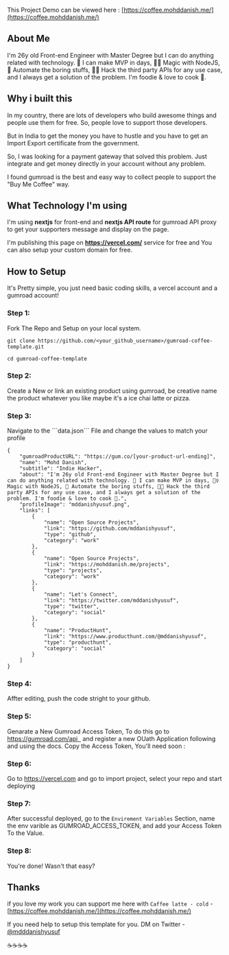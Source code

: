 This Project Demo can be viewed here : [https://coffee.mohddanish.me/](https://coffee.mohddanish.me/)

## About Me

I'm 26y old Front-end Engineer with Master Degree but I can do anything related with technology. 🚀 I can make MVP in days, 🧙‍♀️ Magic with NodeJS, 🤖 Automate the boring stuffs, 👨‍💻 Hack the third party APIs for any use case, and I always get a solution of the problem. I'm foodie & love to cook 🍳.

## Why i built this

In my country, there are lots of developers who build awesome things and people use them for free. So, people love to support those developers.

But in India to get the money you have to hustle and you have to get an Import Export certificate from the government.

So, I was looking for a payment gateway that solved this problem. Just integrate and get money directly in your account without any problem.

I found gumroad is the best and easy way to collect people to support the "Buy Me Coffee" way.

## What Technology I'm using

I'm using **nextjs** for front-end and **nextjs API route** for gumroad API proxy to get your supporters message and display on the page.

I'm publishing this page on **https://vercel.com/** service for free and You can also setup your custom domain for free.

## How to Setup

It's Pretty simple, you just need basic coding skills, a vercel account and a gumroad account!

### Step 1:

Fork The Repo and Setup on your local system.

`git clone https://github.com/<your_github_username>/gumroad-coffee-template.git`

`cd gumroad-coffee-template`

### Step 2:

Create a New or link an existing product using gumroad, be creative name the product whatever you like maybe it's a ice chai latte or pizza. 

### Step 3:

Navigate to the \`\`\`data.json\`\`\` File and change the values to match your profile

```
{
    "gumroadProductURL": "https://gum.co/[your-product-url-ending]",
    "name": "Mohd Danish",
    "subtitle": "Indie Hacker",
    "about": "I'm 26y old Front-end Engineer with Master Degree but I can do anything related with technology. 🚀 I can make MVP in days, 🧙‍♀️ Magic with NodeJS, 🤖 Automate the boring stuffs, 👨‍💻 Hack the third party APIs for any use case, and I always get a solution of the problem. I'm foodie & love to cook 🍳.",
    "profileImage": "mddanishyusuf.png",
    "links": [
        {
            "name": "Open Source Projects",
            "link": "https://github.com/mddanishyusuf",
            "type": "github",
            "category": "work"
        },
        {
            "name": "Open Source Projects",
            "link": "https://mohddanish.me/projects",
            "type": "projects",
            "category": "work"
        },
        {
            "name": "Let's Connect",
            "link": "https://twitter.com/mddanishyusuf",
            "type": "twitter",
            "category": "social"
        },
        {
            "name": "ProductHunt",
            "link": "https://www.producthunt.com/@mddanishyusuf",
            "type": "producthunt",
            "category": "social"
        }
    ]
}
```

### Step 4:

Affter editing, push the code stright to your github.

### Step 5:

Genarate a New Gumroad Access Token, To do this go to [https://gumroad.com/api  ](https://gumroad.com/api) and register a new OUath Application following and using the docs. Copy the Access Token, You'll need soon :

### Step 6:

Go to https://vercel.com and go to import project, select your repo and start deploying

### Step 7:

After successful deployed, go to the `Envirement Variables` Section, name the env varible as GUMROAD\_ACCESS\_TOKEN, and add your Access Token To the Value.

### Step 8:

You're done! Wasn't that easy?

## Thanks

if you love my work you can support me here with `Caffee latte - cold` - [https://coffee.mohddanish.me/](https://coffee.mohddanish.me/)

If you need help to setup this template for you. DM on Twitter - [@mdddanishyusuf](https://twitter.com/mddanishyusuf)

☕️☕️☕️☕

